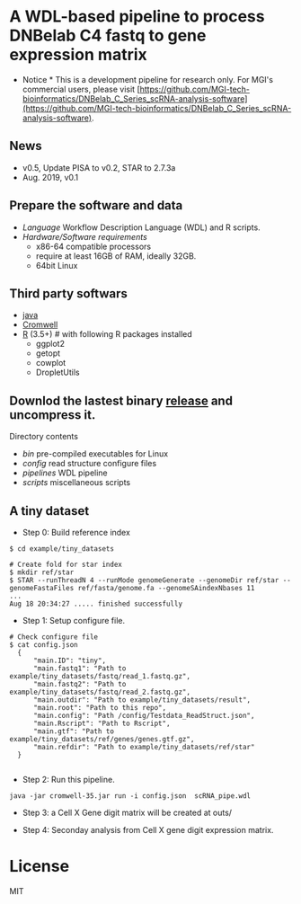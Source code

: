 # A WDL-based pipeline to process DNBelab C4 fastq to gene expression matrix

* Notice *
This is a development pipeline for research only. For MGI's commercial users, please visit [https://github.com/MGI-tech-bioinformatics/DNBelab_C_Series_scRNA-analysis-software](https://github.com/MGI-tech-bioinformatics/DNBelab_C_Series_scRNA-analysis-software). 


## News
* v0.5, Update PISA to v0.2, STAR to 2.7.3a
* Aug. 2019, v0.1


## Prepare the software and data

- *Language* Workflow Description Language (WDL) and R scripts. 
- *Hardware/Software requirements* 
  - x86-64 compatible processors
  - require at least 16GB of RAM, ideally 32GB. 
  - 64bit Linux 


## Third party softwars
* [java](www.java.com)
* [Cromwell](https://github.com/broadinstitute/cromwell/releases)
* [R](https://www.r-project.org/)  (3.5+) #  with following R packages installed
  * ggplot2
  * getopt
  * cowplot
  * DropletUtils


## Downlod the lastest binary [release]() and uncompress it.

Directory contents
- *bin*  pre-compiled executables for Linux
- *config*  read structure configure files
- *pipelines*  WDL pipeline
- *scripts*  miscellaneous scripts


## A tiny dataset

- Step 0: Build reference index
```
$ cd example/tiny_datasets

# Create fold for star index
$ mkdir ref/star
$ STAR --runThreadN 4 --runMode genomeGenerate --genomeDir ref/star --genomeFastaFiles ref/fasta/genome.fa --genomeSAindexNbases 11
...
Aug 18 20:34:27 ..... finished successfully 
```
- Step 1: Setup configure file.
```
# Check configure file
$ cat config.json
  {
      "main.ID": "tiny",
      "main.fastq1": "Path to  example/tiny_datasets/fastq/read_1.fastq.gz", 
      "main.fastq2": "Path to example/tiny_datasets/fastq/read_2.fastq.gz",
      "main.outdir": "Path to example/tiny_datasets/result",
      "main.root": "Path to this repo",
      "main.config": "Path /config/Testdata_ReadStruct.json",
      "main.Rscript": "Path to Rscript",
      "main.gtf": "Path to example/tiny_datasets/ref/genes/genes.gtf.gz",
      "main.refdir": "Path to example/tiny_datasets/ref/star"
  }
  
```
- Step 2:  Run this pipeline.

```
java -jar cromwell-35.jar run -i config.json  scRNA_pipe.wdl
```

- Step 3: a Cell X Gene digit matrix will be created at outs/


- Step 4: Seconday analysis from Cell X gene digit expression matrix.


# License
MIT

